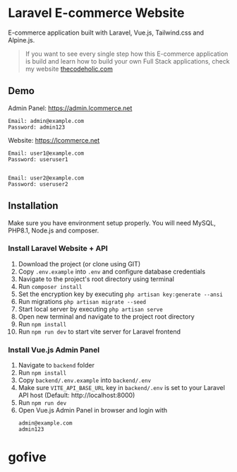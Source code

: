 # Laravel E-commerce Website
E-commerce application built with Laravel, Vue.js, Tailwind.css and Alpine.js. <br>

> If you want to see every single step how this E-commerce application is build and learn how to build your own Full Stack applications, check my website [thecodeholic.com](https://thecodeholic.com)

## Demo
Admin Panel: https://admin.lcommerce.net
```
Email: admin@example.com
Password: admin123
```

Website: https://lcommerce.net

```
Email: user1@example.com
Password: useruser1


Email: user2@example.com
Password: useruser2
```

## Installation 
Make sure you have environment setup properly. You will need MySQL, PHP8.1, Node.js and composer.

### Install Laravel Website + API
1. Download the project (or clone using GIT)
2. Copy `.env.example` into `.env` and configure database credentials
3. Navigate to the project's root directory using terminal
4. Run `composer install`
5. Set the encryption key by executing `php artisan key:generate --ansi`
6. Run migrations `php artisan migrate --seed`
7. Start local server by executing `php artisan serve`
8. Open new terminal and navigate to the project root directory
9. Run `npm install`
10. Run `npm run dev` to start vite server for Laravel frontend

### Install Vue.js Admin Panel
1. Navigate to `backend` folder
2. Run `npm install`
3. Copy `backend/.env.example` into `backend/.env`
4. Make sure `VITE_API_BASE_URL` key in `backend/.env` is set to your Laravel API host (Default: http://localhost:8000)
5. Run `npm run dev`
6. Open Vue.js Admin Panel in browser and login with
    ```
    admin@example.com
    admin123
    ```
# gofive
